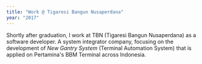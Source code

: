 ```yaml
---
title: "Work @ Tigaresi Bangun Nusaperdana"
year: "2017"
---
```

Shortly after graduation, I work at TBN (Tigaresi Bangun Nusaperdana) as a software developer. A system integrator company, focusing on the development of _New Gantry System_ (Terminal Automation System) that is applied on Pertamina's BBM Terminal across Indonesia.